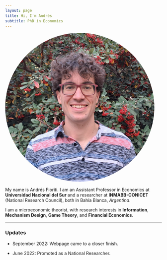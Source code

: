 ```yaml
---
layout: page
title: Hi, I'm Andrés
subtitle: PhD in Economics
---
```


<p align="center">
  <div style="width: 480px; height: 480px; border-radius: 50%; overflow: hidden; display: inline-block;">
    <img src="/static/img/Foto-Fioriti-Pagina.jpg" style="width: 480px; height: 480px; object-fit: cover;">
  </div>
</p>

My name is Andrés Fioriti. I am an Assistant Professor in Economics at **Universidad Nacional del Sur** and a researcher at 
**INMABB-CONICET** (National Research Council), both in Bahía Blanca, _Argentina_. 

I am a microeconomic theorist, with research interests in **Information**, **Mechanism Design**, **Game Theory**, and **Financial Economics**.

***

### Updates

- September 2022: Webpage came to a closer finish.

- June 2022: Promoted as a National Researcher.
